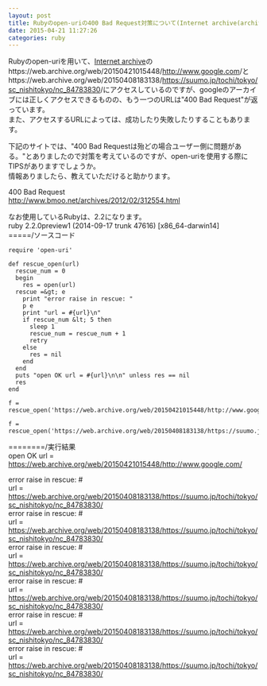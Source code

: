 ```yaml
---
layout: post
title: Rubyのopen-uriの400 Bad Request対策について(Internet archive(archive.org)へのアクセスについて)
date: 2015-04-21 11:27:26
categories: ruby
---
```

<p>Rubyのopen-uriを用いて、<a href="https://web.archive.org/" rel="nofollow">Internet archive</a>のhttps://web.archive.org/web/20150421015448/<a href="http://www.google.com" rel="nofollow">http://www.google.com</a>/とhttps://web.archive.org/web/20150408183138/<a href="https://suumo.jp/tochi/tokyo/sc_nishitokyo/nc_84783830" rel="nofollow">https://suumo.jp/tochi/tokyo/sc_nishitokyo/nc_84783830</a>/にアクセスしているのですが、googleのアーカイブには正しくアクセスできるものの、もう一つのURLは"400 Bad Request"が返っています。<br>
また、アクセスするURLによっては、成功したり失敗したりすることもあります。</p>

<p>下記のサイトでは、"400 Bad Requestは殆どの場合ユーザー側に問題がある。"とありましたので対策を考えているのですが、open-uriを使用する際にTIPSがありますでしょうか。<br>
情報ありましたら、教えていただけると助かります。</p>

<p>400 Bad Request<br>
<a href="http://www.bmoo.net/archives/2012/02/312554.html" rel="nofollow">http://www.bmoo.net/archives/2012/02/312554.html</a></p>

<p>なお使用しているRubyは、2.2になります。<br>
ruby 2.2.0preview1 (2014-09-17 trunk 47616) [x86_64-darwin14]<br>
=====/ソースコード</p>

```
require 'open-uri'

def rescue_open(url)
  rescue_num = 0
  begin
    res = open(url)
  rescue =&gt; e
    print "error raise in rescue: "
    p e
    print "url = #{url}\n"
    if rescue_num &lt; 5 then
      sleep 1
      rescue_num = rescue_num + 1
      retry
    else
      res = nil
    end
  end
  puts "open OK url = #{url}\n\n" unless res == nil
  res
end

f = rescue_open('https://web.archive.org/web/20150421015448/http://www.google.com/')

f = rescue_open('https://web.archive.org/web/20150408183138/https://suumo.jp/tochi/tokyo/sc_nishitokyo/nc_84783830/')
```

<p>========/実行結果<br>
open OK url = <a href="https://web.archive.org/web/20150421015448/http://www.google.com/" rel="nofollow">https://web.archive.org/web/20150421015448/http://www.google.com/</a></p>

<p>error raise in rescue: #<br>
url = <a href="https://web.archive.org/web/20150408183138/https://suumo.jp/tochi/tokyo/sc_nishitokyo/nc_84783830/" rel="nofollow">https://web.archive.org/web/20150408183138/https://suumo.jp/tochi/tokyo/sc_nishitokyo/nc_84783830/</a><br>
error raise in rescue: #<br>
url = <a href="https://web.archive.org/web/20150408183138/https://suumo.jp/tochi/tokyo/sc_nishitokyo/nc_84783830/" rel="nofollow">https://web.archive.org/web/20150408183138/https://suumo.jp/tochi/tokyo/sc_nishitokyo/nc_84783830/</a><br>
error raise in rescue: #<br>
url = <a href="https://web.archive.org/web/20150408183138/https://suumo.jp/tochi/tokyo/sc_nishitokyo/nc_84783830/" rel="nofollow">https://web.archive.org/web/20150408183138/https://suumo.jp/tochi/tokyo/sc_nishitokyo/nc_84783830/</a><br>
error raise in rescue: #<br>
url = <a href="https://web.archive.org/web/20150408183138/https://suumo.jp/tochi/tokyo/sc_nishitokyo/nc_84783830/" rel="nofollow">https://web.archive.org/web/20150408183138/https://suumo.jp/tochi/tokyo/sc_nishitokyo/nc_84783830/</a><br>
error raise in rescue: #<br>
url = <a href="https://web.archive.org/web/20150408183138/https://suumo.jp/tochi/tokyo/sc_nishitokyo/nc_84783830/" rel="nofollow">https://web.archive.org/web/20150408183138/https://suumo.jp/tochi/tokyo/sc_nishitokyo/nc_84783830/</a><br>
error raise in rescue: #<br>
url = <a href="https://web.archive.org/web/20150408183138/https://suumo.jp/tochi/tokyo/sc_nishitokyo/nc_84783830/" rel="nofollow">https://web.archive.org/web/20150408183138/https://suumo.jp/tochi/tokyo/sc_nishitokyo/nc_84783830/</a></p>
